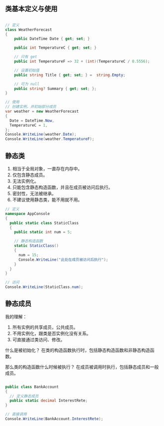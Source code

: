 ## 类基本定义与使用

```cs

// 定义
class WeatherForecast
{
    public DateTime Date { get; set; }

    public int TemperatureC { get; set; }

    // 只有 get
    public int TemperatureF => 32 + (int)(TemperatureC / 0.5556);

    // 设置初始值
    public string Title { get; set; } =  string.Empty;

    // 可为 null
    public string? Summary { get; set; };
}

// 使用
// 创建实例，并初始部分成员
var weather = new WeatherForecast
{
  Date = DateTime.Now,
  TemperatureC = 1,
};
Console.WriteLine(weather.Date);
Console.WriteLine(weather.TemperatureF);

```


## 静态类

1. 相当于全局对象，一直存在内存中。
2. 仅包含静态成员。
3. 无法实例化。
4. 只能包含静态构造函数，并且在成员被访问后执行。
5. 密封性，无法被继承。
6. 不建议使用静态类，能不用就不用。


```cs
// 定义
namespace AppConsole
{
  public static class StaticClass
  {
    public static int num = 5;

    // 静态构造函数
    static StaticClass()
    {
      num = 15;
      Console.WriteLine("此处在成员被访问后执行");
    }
  }
}

// 访问
Console.WriteLine(StaticClass.num);
```




## 静态成员

我的理解：
1. 所有实例的共享成员，公共成员。
2. 不用实例化，跟类是否实例化没有关系。
3. 可直接通过类访问、修改。


什么是被初始化？
在类的构造函数执行时，包括静态构造函数和非静态构造函数。

那么类的构造函数什么时候被执行？
在成员被调用时执行，包括静态成员和一般成员。


```cs

public class BankAccount
{
  // 定义静态成员
  public static decimal InterestRete;
}

// 直接调用
Console.WriteLine(BankAccount.InterestRete);
```

